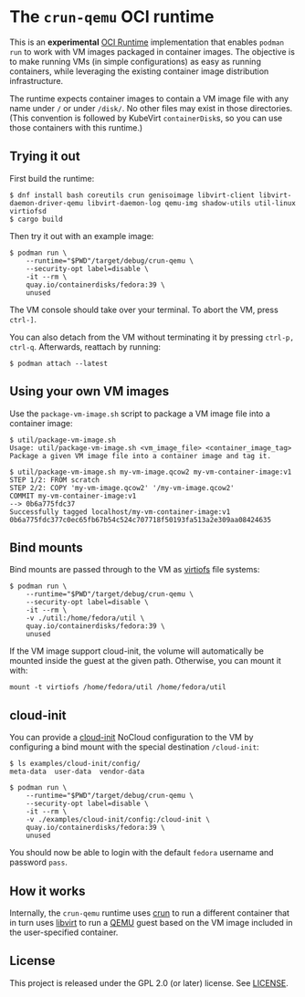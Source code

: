 # The `crun-qemu` OCI runtime

This is an **experimental** [OCI Runtime] implementation that enables `podman
run` to work with VM images packaged in container images. The objective is to
make running VMs (in simple configurations) as easy as running containers, while
leveraging the existing container image distribution infrastructure.

The runtime expects container images to contain a VM image file with any name
under `/` or under `/disk/`. No other files may exist in those directories.
(This convention is followed by KubeVirt `containerDisk`s, so you can use those
containers with this runtime.)

## Trying it out

First build the runtime:

```console
$ dnf install bash coreutils crun genisoimage libvirt-client libvirt-daemon-driver-qemu libvirt-daemon-log qemu-img shadow-utils util-linux virtiofsd
$ cargo build
```

Then try it out with an example image:

```console
$ podman run \
    --runtime="$PWD"/target/debug/crun-qemu \
    --security-opt label=disable \
    -it --rm \
    quay.io/containerdisks/fedora:39 \
    unused
```

The VM console should take over your terminal. To abort the VM, press `ctrl-]`.

You can also detach from the VM without terminating it by pressing `ctrl-p,
ctrl-q`. Afterwards, reattach by running:

```console
$ podman attach --latest
```

## Using your own VM images

Use the `package-vm-image.sh` script to package a VM image file into a container
image:

```console
$ util/package-vm-image.sh
Usage: util/package-vm-image.sh <vm_image_file> <container_image_tag>
Package a given VM image file into a container image and tag it.

$ util/package-vm-image.sh my-vm-image.qcow2 my-vm-container-image:v1
STEP 1/2: FROM scratch
STEP 2/2: COPY 'my-vm-image.qcow2' '/my-vm-image.qcow2'
COMMIT my-vm-container-image:v1
--> 0b6a775fdc37
Successfully tagged localhost/my-vm-container-image:v1
0b6a775fdc377c0ec65fb67b54c524c707718f50193fa513a2e309aa08424635
```

## Bind mounts

Bind mounts are passed through to the VM as [virtiofs] file systems:

```console
$ podman run \
    --runtime="$PWD"/target/debug/crun-qemu \
    --security-opt label=disable \
    -it --rm \
    -v ./util:/home/fedora/util \
    quay.io/containerdisks/fedora:39 \
    unused
```

If the VM image support cloud-init, the volume will automatically be mounted
inside the guest at the given path. Otherwise, you can mount it with:

```console
mount -t virtiofs /home/fedora/util /home/fedora/util
```

## cloud-init

You can provide a [cloud-init] NoCloud configuration to the VM by configuring a
bind mount with the special destination `/cloud-init`:

```console
$ ls examples/cloud-init/config/
meta-data  user-data  vendor-data

$ podman run \
    --runtime="$PWD"/target/debug/crun-qemu \
    --security-opt label=disable \
    -it --rm \
    -v ./examples/cloud-init/config:/cloud-init \
    quay.io/containerdisks/fedora:39 \
    unused
```

You should now be able to login with the default `fedora` username and password
`pass`.

## How it works

Internally, the `crun-qemu` runtime uses [crun] to run a different container
that in turn uses [libvirt] to run a [QEMU] guest based on the VM image included
in the user-specified container.

## License

This project is released under the GPL 2.0 (or later) license. See
[LICENSE](LICENSE).

[cloud-init]: https://cloud-init.io/
[crun]: https://github.com/containers/crun
[libvirt]: https://libvirt.org/
[OCI Runtime]: https://github.com/opencontainers/runtime-spec/blob/v1.1.0/spec.md
[QEMU]: https://www.qemu.org/
[virtiofs]: https://virtio-fs.gitlab.io/
